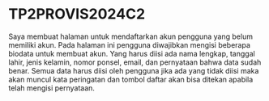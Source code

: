 # TP2PROVIS2024C2

Saya membuat halaman untuk mendaftarkan akun pengguna yang belum memiliki akun. Pada halaman ini pengguna diwajibkan mengisi beberapa biodata untuk membuat akun.
Yang harus diisi ada nama lengkap, tanggal lahir, jenis kelamin, nomor ponsel, email, dan pernyataan bahwa data sudah benar.
Semua data harus diisi oleh pengguna jika ada yang tidak diisi maka akan muncul kata peringatan dan tombol daftar akan bisa ditekan apabila telah mengisi pernyataan.
